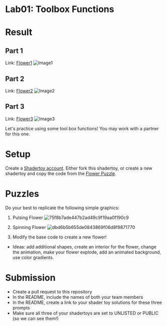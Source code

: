 # Lab01: Toolbox Functions
# Result
## Part 1
Link: [Flower1](https://www.shadertoy.com/view/ms3yzn)
![Image1](https://github.com/uluyek/lab01-toolbox-functions/blob/main/Screenshot%202023-09-13%20at%2010.34.48%20PM.png)

## Part 2
Link: [Flower2](https://www.shadertoy.com/view/ddcyzn)
![Image2](https://github.com/uluyek/lab01-toolbox-functions/blob/main/Screenshot%202023-09-13%20at%2010.48.41%20PM.png)

## Part 3
Link: [Flower3](https://www.shadertoy.com/view/mscyzn)
![Image3](https://github.com/uluyek/lab01-toolbox-functions/blob/main/Screenshot%202023-09-13%20at%2010.58.12%20PM.png)


Let's practice using some tool box functions! You may work with a partner for this one.

# Setup 

Create a [Shadertoy account](https://www.shadertoy.com/). Either fork this shadertoy, or create a new shadertoy and copy the code from the [Flower Puzzle](https://www.shadertoy.com/view/NsVBzy).

# Puzzles

Do your best to replicate the following simple graphics:

1. Pulsing Flower
![75f8b7ade447b2ad49c9f19aa0f190c9](https://user-images.githubusercontent.com/1758825/133500768-45b053c2-1885-4108-84a8-4cbf3f10318d.gif)

2. Spinning Flower
![dbd6b5b655de0843869f06d8f9871770](https://user-images.githubusercontent.com/1758825/133485625-8385c7ca-6015-4809-b8ad-3311df071889.gif)

3. Modify the base code to create a new flower!
- Ideas: add additional shapes, create an interior for the flower, change the animation, make your flower explode, add an animated background, use color gradients.

# Submission
- Create a pull request to this repository
- In the README, include the names of both your team members
- In the README, create a link to your shader toy solutions for these three prompts
- Make sure all three of your shadertoys are set to UNLISTED or PUBLIC (so we can see them!)
